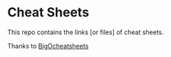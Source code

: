 # Cheat Sheets

This repo contains the links [or files] of cheat sheets.

Thanks to [BigOcheatsheets](https://github.com/ericdrowell/BigOCheatSheet)

